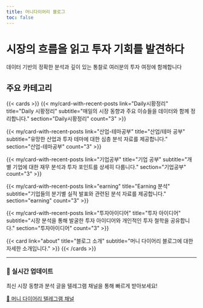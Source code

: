 ```yaml
---
title: 머니다이어리 블로그
toc: false
---
```


<div class="hx:mt-12 hx:mb-12">
<h1 class="hx:text-4xl hx:font-bold hx:text-center">시장의 흐름을 읽고 투자 기회를 발견하다</h1>
</div>

<div class="hx:mb-12 hx:text-center">
<p class="hx:text-xl hx:text-gray-600 hx:dark:text-gray-400">데이터 기반의 정확한 분석과 깊이 있는 통찰로 여러분의 투자 여정에 함께합니다</p>
</div>

## 주요 카테고리

{{< cards >}}
  {{< my/card-with-recent-posts 
    link="Daily시황정리" 
    title="Daily 시황정리" 
    subtitle="매일의 시장 동향과 주요 이슈들을 데이터와 함께 정리합니다." 
    section="Daily시황정리" 
    count="3" >}}

  {{< my/card-with-recent-posts 
    link="산업-테마공부" 
    title="산업/테마 공부" 
    subtitle="유망한 산업과 투자 테마에 대한 심층 분석 자료를 제공합니다." 
    section="산업-테마공부" 
    count="3" >}}

  {{< my/card-with-recent-posts 
    link="기업공부" 
    title="기업 공부" 
    subtitle="개별 기업에 대한 재무 분석과 투자 포인트를 상세히 다룹니다." 
    section="기업공부" 
    count="3" >}}

  {{< my/card-with-recent-posts 
    link="earning" 
    title="Earning 분석" 
    subtitle="기업들의 분기별 실적 발표와 관련된 분석 자료를 제공합니다." 
    section="earning" 
    count="3" >}}

  {{< my/card-with-recent-posts 
    link="투자아이디어" 
    title="투자 아이디어" 
    subtitle="시장 분석을 통해 발굴한 투자 아이디어와 개인적인 투자 철학을 공유합니다." 
    section="투자아이디어" 
    count="3" >}}

  {{< card link="about" title="블로그 소개" subtitle="머니 다이어리 블로그에 대한 자세한 소개입니다." >}}
{{< /cards >}}

---

### 📱 실시간 업데이트

최신 시장 동향과 분석 글을 텔레그램 채널을 통해 빠르게 받아보세요!

[📢 머니 다이어리 텔레그램 채널](https://t.me/moneydiary_ko)
